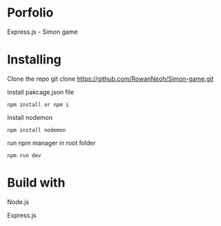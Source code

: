# Porfolio
Express.js - Simon game

# Installing
Clone the repo
git clone https://github.com/RowanNeoh/Simon-game.git 

Install pakcage.json file
   
    npm install or npm i

Install nodemon

    npm install nodemon

run npm manager in root folder

    npm run dev

# Build with
Node.js

Express.js
